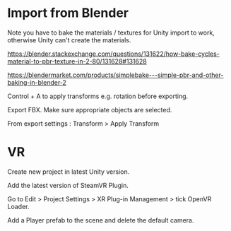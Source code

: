 # Import from Blender
Note you have to bake the materials / textures for Unity import to work, otherwise Unity can't create the materials.

https://blender.stackexchange.com/questions/131622/how-bake-cycles-material-to-pbr-texture-in-2-80/131628#131628

https://blendermarket.com/products/simplebake---simple-pbr-and-other-baking-in-blender-2

Control + A to apply transforms e.g. rotation before exporting.

Export FBX. Make sure appropriate objects are selected.

From export settings : Transform > Apply Transform


# VR
Create new project in latest Unity version.

Add the latest version of SteamVR Plugin.

Go to Edit > Project Settings > XR Plug-in Management > tick OpenVR Loader.

Add a Player prefab to the scene and delete the default camera.
